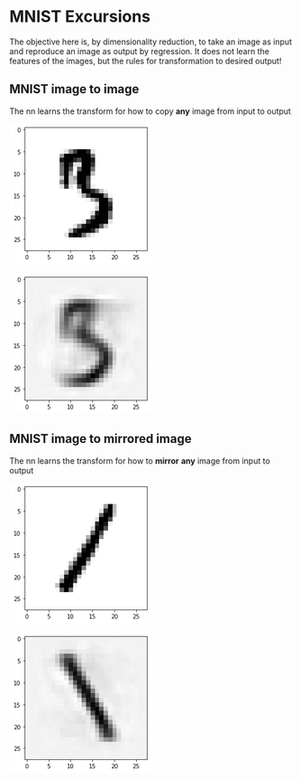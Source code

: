# MNIST Excursions
The objective here is, by dimensionality reduction, to take an image as input and reproduce an image as output by regression. It does not learn the features of the images, but the rules for transformation to desired output!

## MNIST image to image
The nn learns the transform for how to copy **any** image from input to output

![Input test image](img/plain_test_images_1378.png)

![Reproduced output image](img/plain_predictions_1378.png)

## MNIST image to mirrored image
The nn learns the transform for how to **mirror** **any** image from input to output

![Input test image](img/mirror_test_images_145.png)

![Mirrored output image](img/mirror_predictions_145.png)
